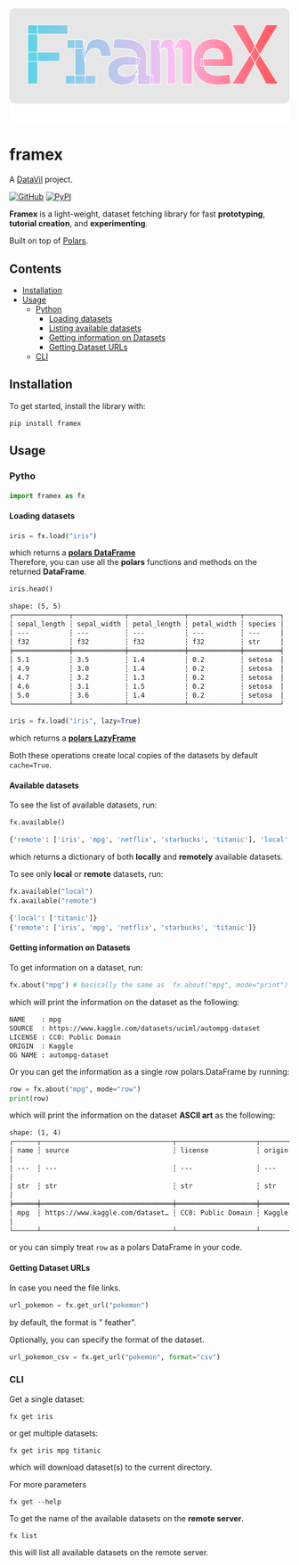 ![Banner](.github/framex_banner_narrower.png)

# framex

A [DataVil](https://github.com/datavil) project.

[![GitHub](https://img.shields.io/badge/GitHub-100000?style=flat&logo=github&logoColor=white)](https://github.com/Zaf4/framex) [![PyPI](https://img.shields.io/pypi/v/framex?color=blue)](https://pypi.org/project/framex/)

**Framex** is a light-weight, dataset fetching library for fast **prototyping**, **tutorial creation**, and **experimenting**.

Built on top of [Polars](https://pola.rs/).

## Contents

-   [Installation](#installation)
-   [Usage](#usage)
    -   [Python](#python)
        -   [Loading datasets](#loading-datasets)
        -   [Listing available datasets](#available-datasets)
        -   [Getting information on Datasets](#getting-information-on-datasets)
        -   [Getting Dataset URLs](#getting-dataset-urls)
    -   [CLI](#cli)

## Installation

To get started, install the library with:

``` shell
pip install framex
```

## Usage

### Pytho

``` python
import framex as fx
```

#### Loading datasets

``` python
iris = fx.load("iris")
```

which returns a [**polars DataFrame**](https://docs.pola.rs/api/python/stable/reference/dataframe/index.html)\
Therefore, you can use all the **polars** functions and methods on the returned **DataFrame**.

``` python
iris.head()
```

``` text
shape: (5, 5)
┌──────────────┬─────────────┬──────────────┬─────────────┬─────────┐
│ sepal_length ┆ sepal_width ┆ petal_length ┆ petal_width ┆ species │
│ ---          ┆ ---         ┆ ---          ┆ ---         ┆ ---     │
│ f32          ┆ f32         ┆ f32          ┆ f32         ┆ str     │
╞══════════════╪═════════════╪══════════════╪═════════════╪═════════╡
│ 5.1          ┆ 3.5         ┆ 1.4          ┆ 0.2         ┆ setosa  │
│ 4.9          ┆ 3.0         ┆ 1.4          ┆ 0.2         ┆ setosa  │
│ 4.7          ┆ 3.2         ┆ 1.3          ┆ 0.2         ┆ setosa  │
│ 4.6          ┆ 3.1         ┆ 1.5          ┆ 0.2         ┆ setosa  │
│ 5.0          ┆ 3.6         ┆ 1.4          ┆ 0.2         ┆ setosa  │
└──────────────┴─────────────┴──────────────┴─────────────┴─────────┘
```

``` python
iris = fx.load("iris", lazy=True)
```

which returns a [**polars LazyFrame**](https://docs.pola.rs/api/python/stable/reference/lazyframe/index.html)

Both these operations create local copies of the datasets by default `cache=True`.

#### Available datasets

To see the list of available datasets, run:

``` python
fx.available()
```

``` python
{'remote': ['iris', 'mpg', 'netflix', 'starbucks', 'titanic'], 'local': ['titanic']}
```

which returns a dictionary of both **locally** and **remotely** available datasets.

To see only **local** or **remote** datasets, run:

``` python
fx.available("local")
fx.available("remote")
```

``` python
{'local': ['titanic']}
{'remote': ['iris', 'mpg', 'netflix', 'starbucks', 'titanic']}
```

#### Getting information on Datasets

To get information on a dataset, run:

``` python
fx.about("mpg") # basically the same as `fx.about("mpg", mode="print")`
```

which will print the information on the dataset as the following:

``` text
NAME    : mpg
SOURCE  : https://www.kaggle.com/datasets/uciml/autompg-dataset
LICENSE : CC0: Public Domain
ORIGIN  : Kaggle
OG NAME : autompg-dataset
```

Or you can get the information as a single row polars.DataFrame by running:

``` python
row = fx.about("mpg", mode="row")
print(row)
```

which will print the information on the dataset **ASCII art** as the following:

``` text
shape: (1, 4)
┌──────┬─────────────────────────────────┬────────────────────┬────────┐       
│ name ┆ source                          ┆ license            ┆ origin │       
│ ---  ┆ ---                             ┆ ---                ┆ ---    │       
│ str  ┆ str                             ┆ str                ┆ str    │       
╞══════╪═════════════════════════════════╪════════════════════╪════════╡       
│ mpg  ┆ https://www.kaggle.com/dataset… ┆ CC0: Public Domain ┆ Kaggle │       
└──────┴─────────────────────────────────┴────────────────────┴────────┘ 
```

or you can simply treat `row` as a polars DataFrame in your code.

#### Getting Dataset URLs

In case you need the file links.

``` python
url_pokemon = fx.get_url("pokemon")
```

by default, the format is " feather".

Optionally, you can specify the format of the dataset.

``` python
url_pokemon_csv = fx.get_url("pokemon", format="csv")
```

### CLI

Get a single dataset:

``` shell
fx get iris
```

or get multiple datasets:

``` shell
fx get iris mpg titanic
```

which will download dataset(s) to the current directory.

For more parameters

``` shell
fx get --help
```

To get the name of the available datasets on the **remote server**.

``` shell
fx list
```

this will list all available datasets on the remote server.